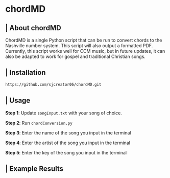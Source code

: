 # chordMD

## | About chordMD

ChordMD is a single Python script that can be run to convert chords to the Nashville number system. This script will also output a formatted PDF. Currently, this script works well for CCM music, but in future updates, it can also be adapted to work for gospel and traditional Christian songs. 

## | Installation 
```bash
https://github.com/sjcreator06/chordMD.git
```

## | Usage 

**Step 1**: Update `songInput.txt` with your song of choice.

**Step 2**: Run `chordConversion.py`

**Step 3**: Enter the name of the song you input in the terminal

**Step 4**: Enter the artist of the song you input in the terminal

**Step 5**: Enter the key of the song you input in the terminal

## | Example Results
